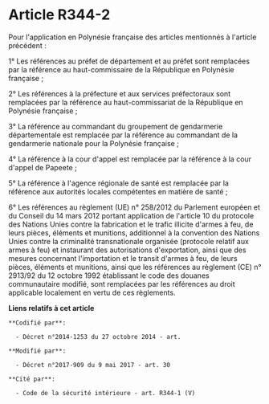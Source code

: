 # Article R344-2

Pour l'application en Polynésie française des articles mentionnés à l'article précédent :

1° Les références au préfet de département et au préfet sont remplacées par la référence au haut-commissaire de la République
en Polynésie française ;

2° Les références à la préfecture et aux services préfectoraux sont remplacées par la référence au haut-commissariat de la
République en Polynésie française ;

3° La référence au commandant du groupement de gendarmerie départementale est remplacée par la référence au commandant de la
gendarmerie nationale pour la Polynésie française ;

4° La référence à la cour d'appel est remplacée par la référence à la cour d'appel de Papeete ;

5° La référence à l'agence régionale de santé est remplacée par la référence aux autorités locales compétentes en matière de
santé ;

6° Les références au règlement (UE) n° 258/2012 du Parlement européen et du Conseil du 14 mars 2012 portant application de
l'article 10 du protocole des Nations Unies contre la fabrication et le trafic illicite d'armes à feu, de leurs pièces,
éléments et munitions, additionnel à la convention des Nations Unies contre la criminalité transnationale organisée
(protocole relatif aux armes à feu) et instaurant des autorisations d'exportation, ainsi que des mesures concernant
l'importation et le transit d'armes à feu, de leurs pièces, éléments et munitions, ainsi que les références au règlement (CE)
n° 2913/92 du 12 octobre 1992 établissant le code des douanes communautaire modifié, sont remplacées par les références au
droit applicable localement en vertu de ces règlements.

**Liens relatifs à cet article**

	**Codifié par**:

	  - Décret n°2014-1253 du 27 octobre 2014 - art.

	**Modifié par**:

	  - Décret n°2017-909 du 9 mai 2017 - art. 30

	**Cité par**:

	  - Code de la sécurité intérieure - art. R344-1 (V)
